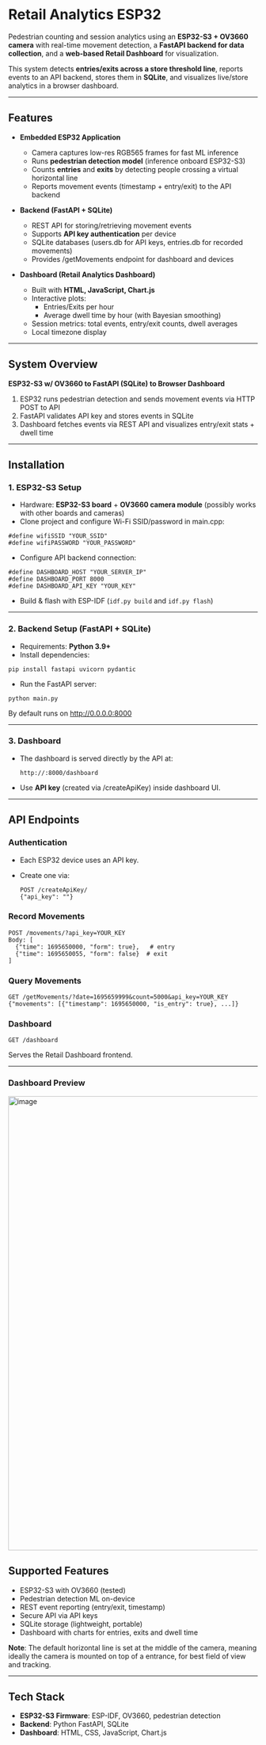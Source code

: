 
# Retail Analytics ESP32

Pedestrian counting and session analytics using an **ESP32-S3 + OV3660 camera** with real-time movement detection, a **FastAPI backend for data collection**, and a **web-based Retail Dashboard** for visualization.

This system detects **entries/exits across a store threshold line**, reports events to an API backend, stores them in **SQLite**, and visualizes live/store analytics in a browser dashboard.

----------

## Features

-   **Embedded ESP32 Application**
    
    -   Camera captures low-res RGB565 frames for fast ML inference
    -   Runs **pedestrian detection model** (inference onboard ESP32-S3)
    -   Counts **entries** and **exits** by detecting people crossing a virtual horizontal line
    -   Reports movement events (timestamp + entry/exit) to the API backend
-   **Backend (FastAPI + SQLite)**
    
    -   REST API for storing/retrieving movement events
    -   Supports **API key authentication** per device
    -   SQLite databases (users.db for API keys, entries.db for recorded movements)
    -   Provides /getMovements endpoint for dashboard and devices
-   **Dashboard (Retail Analytics Dashboard)**
    
    -   Built with **HTML, JavaScript, Chart.js**
    -   Interactive plots:
        -   Entries/Exits per hour
        -   Average dwell time by hour (with Bayesian smoothing)
    -   Session metrics: total events, entry/exit counts, dwell averages
    -   Local timezone display

----------

## System Overview

**ESP32-S3 w/ OV3660 to FastAPI (SQLite)  to Browser Dashboard**

1.  ESP32 runs pedestrian detection and sends movement events via HTTP POST to API
2.  FastAPI validates API key and stores events in SQLite
3.  Dashboard fetches events via REST API and visualizes entry/exit stats + dwell time

----------

##  Installation

### 1. ESP32-S3 Setup

-   Hardware: **ESP32-S3 board** + **OV3660 camera module** (possibly works with other boards and cameras)
-   Clone project and  configure Wi-Fi SSID/password in main.cpp:

```
#define wifiSSID "YOUR_SSID"
#define wifiPASSWORD "YOUR_PASSWORD"
```

-   Configure API backend connection:

```
#define DASHBOARD_HOST "YOUR_SERVER_IP"
#define DASHBOARD_PORT 8000
#define DASHBOARD_API_KEY "YOUR_KEY"
```

-   Build & flash with ESP-IDF (`idf.py build` and `idf.py flash`)

----------

### 2. Backend Setup (FastAPI + SQLite)

-   Requirements: **Python 3.9+**
-   Install dependencies:

```
pip install fastapi uvicorn pydantic
```

-   Run the FastAPI server:

```
python main.py
```

By default runs on http://0.0.0.0:8000

----------

### 3. Dashboard

-   The dashboard is served directly by the API at:
    
    ```
    http://:8000/dashboard
    ```
    
-   Use **API key** (created via /createApiKey) inside dashboard UI.
    

----------

## API Endpoints

### Authentication

-   Each ESP32 device uses an API key.
-   Create one via:
    
    ```
    POST /createApiKey/
    {"api_key": ""}
    ```
    

### Record Movements

```
POST /movements/?api_key=YOUR_KEY
Body: [
  {"time": 1695650000, "form": true},   # entry
  {"time": 1695650055, "form": false}  # exit
]

```

### Query Movements

```
GET /getMovements/?date=1695659999&count=5000&api_key=YOUR_KEY
{"movements": [{"timestamp": 1695650000, "is_entry": true}, ...]}
```

### Dashboard

```
GET /dashboard
```

Serves the Retail Dashboard frontend.

----------

### Dashboard Preview
<img width="1717" height="916" alt="image" src="https://github.com/user-attachments/assets/d52acef7-4457-4e4c-9ca4-1acef07dd812" />



## Supported Features

-   ESP32-S3 with OV3660 (tested)
-   Pedestrian detection ML on-device
-   REST event reporting (entry/exit, timestamp)
-   Secure API via API keys
-   SQLite storage (lightweight, portable)
-   Dashboard with charts for entries, exits and dwell time

**Note**: The default horizontal line is set at the middle of the camera, meaning ideally the camera is mounted on top of a entrance, for best field of view and tracking.

----------

## Tech Stack

-   **ESP32-S3 Firmware**: ESP-IDF, OV3660, pedestrian detection
-   **Backend**: Python FastAPI, SQLite
-   **Dashboard**: HTML, CSS, JavaScript, Chart.js

